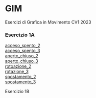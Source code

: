 # GIM
Esercizi di Grafica in Movimento CV1 2023

### Esercizio 1A

[acceso_spento_2](es_1A/acceso_spento_2.html)  
[acceso_spento_3](es_1A/acceso_spento_3.html)   
[aperto_chiuso_2](es_1A/aperto_chiuso_2.html)  
[aperto_chiuso_3](es_1A/aperto_chiuso_3.html)  
[rotoazione_2](es_1A/rotazione_2.html)  
[rotazione_3](es_1A/rotazione_3.html)  
[spostamento_2](es_1A/spostamento_2.html)  
[spostamento_3](es_1A/spostamento_3.html)  

Esercizio 1B
